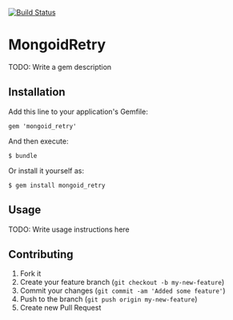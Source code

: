 [![Build Status](https://secure.travis-ci.org/travisdahlke/mongoid_retry.png)](http://travis-ci.org/travisdahlke/mongoid_retry)

# MongoidRetry

TODO: Write a gem description

## Installation

Add this line to your application's Gemfile:

    gem 'mongoid_retry'

And then execute:

    $ bundle

Or install it yourself as:

    $ gem install mongoid_retry

## Usage

TODO: Write usage instructions here

## Contributing

1. Fork it
2. Create your feature branch (`git checkout -b my-new-feature`)
3. Commit your changes (`git commit -am 'Added some feature'`)
4. Push to the branch (`git push origin my-new-feature`)
5. Create new Pull Request

